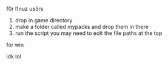 f0r l1nuz us3rs

1. drop in game directory
2. make a folder called mypacks and drop them in there
3. run the script
you may need to edit the file paths at the top

for win

idk lol
